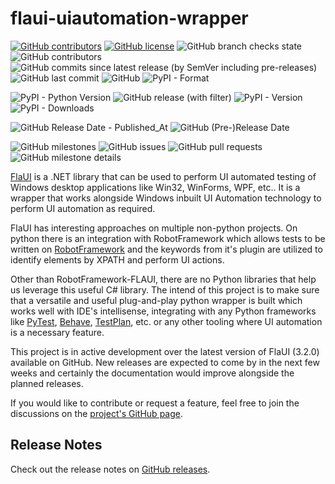 # flaui-uiautomation-wrapper

[![GitHub contributors](https://img.shields.io/github/contributors/amruthvvkp/flaui-uiautomation-wrapper)](https://github.com/amruthvvkp/flaui-uiautomation-wrapper/graphs/contributors)
[![GitHub license](https://img.shields.io/github/license/amruthvvkp/flaui-uiautomation-wrapper)](https://github.com/amruthvvkp/flaui-uiautomation-wrapper/blob/master/LICENSE)
![GitHub branch checks state](https://img.shields.io/github/checks-status/amruthvvkp/flaui-uiautomation-wrapper/master)
![GitHub contributors](https://img.shields.io/github/contributors/amruthvvkp/flaui-uiautomation-wrapper)
![GitHub commits since latest release (by SemVer including pre-releases)](https://img.shields.io/github/commits-since/amruthvvkp/flaui-uiautomation-wrapper/latest/master)
![GitHub last commit](https://img.shields.io/github/last-commit/amruthvvkp/flaui-uiautomation-wrapper)
![GitHub](https://img.shields.io/github/license/amruthvvkp/flaui-uiautomation-wrapper)
![PyPI - Format](https://img.shields.io/pypi/format/flaui-uiautomation-wrapper)

![PyPI - Python Version](https://img.shields.io/pypi/pyversions/flaui-uiautomation-wrapper)
![GitHub release (with filter)](https://img.shields.io/github/v/release/amruthvvkp/flaui-uiautomation-wrapper)
![PyPI - Version](https://img.shields.io/pypi/v/flaui-uiautomation-wrapper?link=https%3A%2F%2Fpypi.org%2Fproject%2Fflaui-uiautomation-wrapper%2F)
![PyPI - Downloads](https://img.shields.io/pypi/dm/flaui-uiautomation-wrapper?logo=semanticuireact)

![GitHub Release Date - Published_At](<https://img.shields.io/github/release-date/amruthvvkp/flaui-uiautomation-wrapper?style=social&logo=semantic-release&label=stable%20release&labelColor=rgb(78%2C%20176%2C%20103)>)
![GitHub (Pre-)Release Date](<https://img.shields.io/github/release-date-pre/amruthvvkp/flaui-uiautomation-wrapper?style=social&logo=semver&logoColor=rgb(212%2C%2072%2C%2042)&label=Pre-release&labelColor=rgb(212%2C%2072%2C%2042)>)

![GitHub milestones](https://img.shields.io/github/milestones/all/amruthvvkp/flaui-uiautomation-wrapper)
![GitHub issues](https://img.shields.io/github/issues/amruthvvkp/flaui-uiautomation-wrapper)
![GitHub pull requests](https://img.shields.io/github/issues-pr/amruthvvkp/flaui-uiautomation-wrapper)
![GitHub milestone details](https://img.shields.io/github/milestones/progress-percent/amruthvvkp/flaui-uiautomation-wrapper/1)

[FlaUI](https://github.com/FlaUI/FlaUI#:~:text=FlaUI%20is%20a%20.,of%20a%20wrapper%20around%20them.) is a .NET library that can be used to perform UI automated testing of Windows desktop applications like Win32, WinForms, WPF, etc.. It is a wrapper that works alongside Windows inbuilt UI Automation technology to perform UI automation as required.

FlaUI has interesting approaches on multiple non-python projects. On python there is an integration with RobotFramework which allows tests to be written on [RobotFramework](https://github.com/GDATASoftwareAG/robotframework-flaui) and the keywords from it's plugin are utilized to identify elements by XPATH and perform UI actions.

Other than RobotFramework-FLAUI, there are no Python libraries that help us leverage this useful C# library. The intend of this project is to make sure that a versatile and useful plug-and-play python wrapper is built which works well with IDE's intellisense, integrating with any Python frameworks like [PyTest](https://docs.pytest.org/en/7.1.x/), [Behave](https://behave.readthedocs.io/en/stable/), [TestPlan](https://github.com/morganstanley/testplan), etc. or any other tooling where UI automation is a necessary feature.

This project is in active development over the latest version of FlaUI (3.2.0) available on GitHub. New releases are expected to come by in the next few weeks and certainly the documentation would improve alongside the planned releases.

If you would like to contribute or request a feature, feel free to join the discussions on the [project's GitHub page](https://github.com/amruthvvkp/flaui-uiautomation-wrapper/discussions).

## Release Notes

Check out the release notes on [GitHub releases](https://github.com/amruthvvkp/flaui-uiautomation-wrapper/releases).

